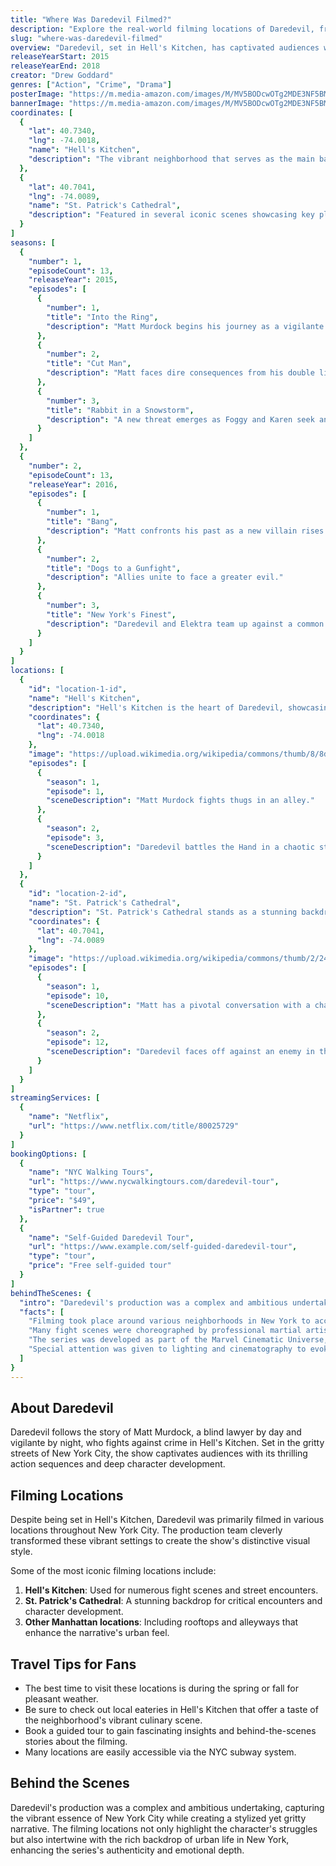 ```yaml
---
title: "Where Was Daredevil Filmed?"
description: "Explore the real-world filming locations of Daredevil, from Hell's Kitchen to New York City."
slug: "where-was-daredevil-filmed"
overview: "Daredevil, set in Hell's Kitchen, has captivated audiences with its intense action and gripping storytelling. Despite being set in this fictional location, the series was primarily filmed in various real locations in New York City."
releaseYearStart: 2015
releaseYearEnd: 2018
creator: "Drew Goddard"
genres: ["Action", "Crime", "Drama"]
posterImage: "https://m.media-amazon.com/images/M/MV5BODcwOTg2MDE3NF5BMl5BanBnXkFtZTgwNTUyNTY1NjM@._V1_SX300.jpg"
bannerImage: "https://m.media-amazon.com/images/M/MV5BODcwOTg2MDE3NF5BMl5BanBnXkFtZTgwNTUyNTY1NjM@._V1_SX300.jpg"
coordinates: [
  { 
    "lat": 40.7340, 
    "lng": -74.0018, 
    "name": "Hell's Kitchen", 
    "description": "The vibrant neighborhood that serves as the main backdrop for Daredevil's adventures."
  },
  { 
    "lat": 40.7041, 
    "lng": -74.0089, 
    "name": "St. Patrick's Cathedral", 
    "description": "Featured in several iconic scenes showcasing key plot developments."
  }
]
seasons: [
  {
    "number": 1,
    "episodeCount": 13,
    "releaseYear": 2015,
    "episodes": [
      {
        "number": 1,
        "title": "Into the Ring",
        "description": "Matt Murdock begins his journey as a vigilante."
      },
      {
        "number": 2,
        "title": "Cut Man",
        "description": "Matt faces dire consequences from his double life."
      },
      {
        "number": 3,
        "title": "Rabbit in a Snowstorm",
        "description": "A new threat emerges as Foggy and Karen seek answers."
      }
    ]
  },
  {
    "number": 2,
    "episodeCount": 13,
    "releaseYear": 2016,
    "episodes": [
      {
        "number": 1,
        "title": "Bang",
        "description": "Matt confronts his past as a new villain rises."
      },
      {
        "number": 2,
        "title": "Dogs to a Gunfight",
        "description": "Allies unite to face a greater evil."
      },
      {
        "number": 3,
        "title": "New York's Finest",
        "description": "Daredevil and Elektra team up against a common foe."
      }
    ]
  }
]
locations: [
  {
    "id": "location-1-id",
    "name": "Hell's Kitchen",
    "description": "Hell's Kitchen is the heart of Daredevil, showcasing gritty streets and dramatic alleyways where many fight scenes were filmed. The locale's transformation over the years reflects the character's journey through darkness and redemption.",
    "coordinates": {
      "lat": 40.7340,
      "lng": -74.0018
    },
    "image": "https://upload.wikimedia.org/wikipedia/commons/thumb/8/8d/Hell%27s_Kitchen_%28NYC%29.jpg/800px-Hell%27s_Kitchen_%28NYC%29.jpg",
    "episodes": [
      {
        "season": 1,
        "episode": 1,
        "sceneDescription": "Matt Murdock fights thugs in an alley."
      },
      {
        "season": 2,
        "episode": 3,
        "sceneDescription": "Daredevil battles the Hand in a chaotic street scene."
      }
    ]
  },
  {
    "id": "location-2-id",
    "name": "St. Patrick's Cathedral",
    "description": "St. Patrick's Cathedral stands as a stunning backdrop in several key encounters, accentuating the show's themes of faith and justice. This iconic church serves as a juxtaposition to the show's darker elements.",
    "coordinates": {
      "lat": 40.7041,
      "lng": -74.0089
    },
    "image": "https://upload.wikimedia.org/wikipedia/commons/thumb/2/24/St_Patrick%27s_Cathedral_%28Manhattan%29.jpg/800px-St_Patrick%27s_Cathedral_%28Manhattan%29.jpg",
    "episodes": [
      {
        "season": 1,
        "episode": 10,
        "sceneDescription": "Matt has a pivotal conversation with a character at the cathedral."
      },
      {
        "season": 2,
        "episode": 12,
        "sceneDescription": "Daredevil faces off against an enemy in the cathedral's shadow."
      }
    ]
  }
]
streamingServices: [
  {
    "name": "Netflix",
    "url": "https://www.netflix.com/title/80025729"
  }
]
bookingOptions: [
  {
    "name": "NYC Walking Tours",
    "url": "https://www.nycwalkingtours.com/daredevil-tour",
    "type": "tour",
    "price": "$49",
    "isPartner": true
  },
  {
    "name": "Self-Guided Daredevil Tour",
    "url": "https://www.example.com/self-guided-daredevil-tour",
    "type": "tour",
    "price": "Free self-guided tour"
  }
]
behindTheScenes: {
  "intro": "Daredevil's production was a complex and ambitious undertaking, capturing the vibrant essence of New York City while creating a stylized yet gritty narrative.",
  "facts": [
    "Filming took place around various neighborhoods in New York to accurately represent Hell's Kitchen.",
    "Many fight scenes were choreographed by professional martial artists to ensure authenticity.",
    "The series was developed as part of the Marvel Cinematic Universe, linking to other Marvel properties.",
    "Special attention was given to lighting and cinematography to evoke the noir aesthetics of comic books."
  ]
}
---
```


## About Daredevil

Daredevil follows the story of Matt Murdock, a blind lawyer by day and vigilante by night, who fights against crime in Hell's Kitchen. Set in the gritty streets of New York City, the show captivates audiences with its thrilling action sequences and deep character development.

## Filming Locations

Despite being set in Hell's Kitchen, Daredevil was primarily filmed in various locations throughout New York City. The production team cleverly transformed these vibrant settings to create the show's distinctive visual style.

Some of the most iconic filming locations include:

1. **Hell's Kitchen**: Used for numerous fight scenes and street encounters.
2. **St. Patrick's Cathedral**: A stunning backdrop for critical encounters and character development.
3. **Other Manhattan locations**: Including rooftops and alleyways that enhance the narrative's urban feel.

## Travel Tips for Fans

- The best time to visit these locations is during the spring or fall for pleasant weather.
- Be sure to check out local eateries in Hell's Kitchen that offer a taste of the neighborhood's vibrant culinary scene.
- Book a guided tour to gain fascinating insights and behind-the-scenes stories about the filming.
- Many locations are easily accessible via the NYC subway system.

## Behind the Scenes

Daredevil's production was a complex and ambitious undertaking, capturing the vibrant essence of New York City while creating a stylized yet gritty narrative. The filming locations not only highlight the character's struggles but also intertwine with the rich backdrop of urban life in New York, enhancing the series's authenticity and emotional depth.